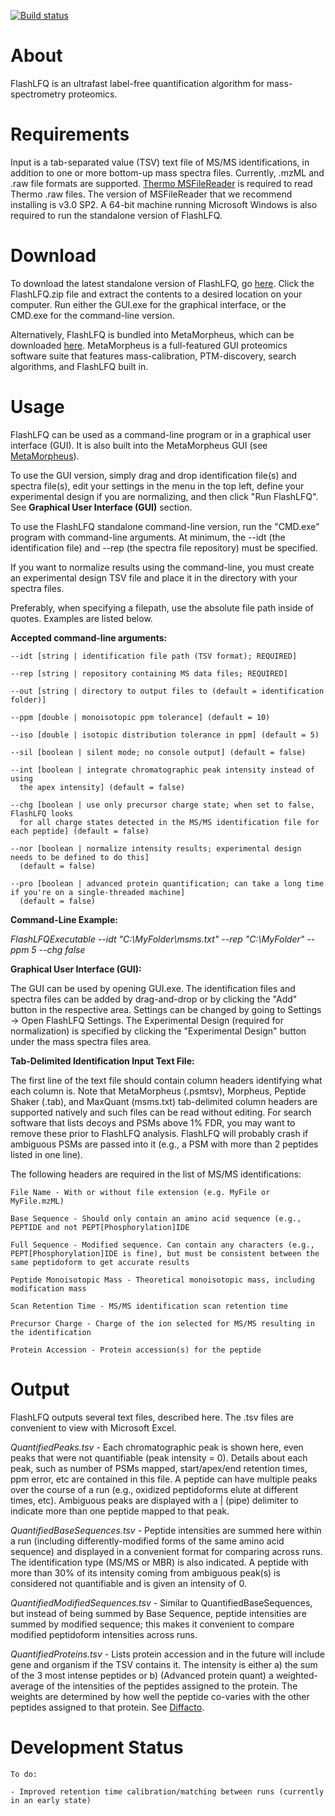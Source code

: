[![Build status](https://ci.appveyor.com/api/projects/status/5mue0eiapbb6gk0u?svg=true)](https://ci.appveyor.com/project/robertmillikin/flashlfq)

# About
FlashLFQ is an ultrafast label-free quantification algorithm for mass-spectrometry proteomics. 

# Requirements
Input is a tab-separated value (TSV) text file of MS/MS identifications, in addition to one or more bottom-up mass spectra files. Currently, .mzML and .raw file formats are supported. [Thermo MSFileReader](https://thermo.flexnetoperations.com/control/thmo/search?query=MSFileReader+3.0+SP2) is required to read Thermo .raw files. The version of MSFileReader that we recommend installing is v3.0 SP2. A 64-bit machine running Microsoft Windows is also required to run the standalone version of FlashLFQ.

# Download
To download the latest standalone version of FlashLFQ, go [here](https://github.com/smith-chem-wisc/FlashLFQ/releases/latest). Click the FlashLFQ.zip file and extract the contents to a desired location on your computer. Run either the GUI.exe for the graphical interface, or the CMD.exe for the command-line version.

Alternatively, FlashLFQ is bundled into MetaMorpheus, which can be downloaded [here](https://github.com/smith-chem-wisc/MetaMorpheus). MetaMorpheus is a full-featured GUI proteomics software suite that features mass-calibration, PTM-discovery, search algorithms, and FlashLFQ built in.

# Usage
FlashLFQ can be used as a command-line program or in a graphical user interface (GUI). It is also built into the MetaMorpheus GUI (see [MetaMorpheus](https://github.com/smith-chem-wisc/MetaMorpheus)).

To use the GUI version, simply drag and drop identification file(s) and spectra file(s), edit your settings in the menu in the top left, define your experimental design if you are normalizing, and then click "Run FlashLFQ". See **Graphical User Interface (GUI)** section.

To use the FlashLFQ standalone command-line version, run the "CMD.exe" program with command-line arguments. At minimum, the --idt (the identification file) and --rep (the spectra file repository) must be specified.

If you want to normalize results using the command-line, you must create an experimental design TSV file and place it in the directory with your spectra files.

Preferably, when specifying a filepath, use the absolute file path inside of quotes. Examples are listed below.

**Accepted command-line arguments:**

    --idt [string | identification file path (TSV format); REQUIRED]
   
    --rep [string | repository containing MS data files; REQUIRED]
    
    --out [string | directory to output files to (default = identification folder)]
    
    --ppm [double | monoisotopic ppm tolerance] (default = 10)
    
    --iso [double | isotopic distribution tolerance in ppm] (default = 5)
    
    --sil [boolean | silent mode; no console output] (default = false)
    
    --int [boolean | integrate chromatographic peak intensity instead of using 
	  the apex intensity] (default = false)
    
    --chg [boolean | use only precursor charge state; when set to false, FlashLFQ looks 
	  for all charge states detected in the MS/MS identification file for each peptide] (default = false)

    --nor [boolean | normalize intensity results; experimental design needs to be defined to do this] 
	  (default = false)

    --pro [boolean | advanced protein quantification; can take a long time if you're on a single-threaded machine] 
	  (default = false)

**Command-Line Example:**

*FlashLFQExecutable --idt "C:\MyFolder\msms.txt" --rep "C:\MyFolder" --ppm 5 --chg false*

**Graphical User Interface (GUI):**

The GUI can be used by opening GUI.exe. The identification files and spectra files can be added by drag-and-drop or by clicking the "Add" button in the respective area. Settings can be changed by going to Settings -> Open FlashLFQ Settings. The Experimental Design (required for normalization) is specified by clicking the "Experimental Design" button under the mass spectra files area.

**Tab-Delimited Identification Input Text File:**

The first line of the text file should contain column headers identifying what each column is. Note that MetaMorpheus (.psmtsv), Morpheus, Peptide Shaker (.tab), and MaxQuant (msms.txt) tab-delimited column headers are supported natively and such files can be read without editing. For search software that lists decoys and PSMs above 1% FDR, you may want to remove these prior to FlashLFQ analysis. FlashLFQ will probably crash if ambiguous PSMs are passed into it (e.g., a PSM with more than 2 peptides listed in one line).

The following headers are required in the list of MS/MS identifications:

    File Name - With or without file extension (e.g. MyFile or MyFile.mzML)
    
    Base Sequence - Should only contain an amino acid sequence (e.g., PEPTIDE and not PEPT[Phosphorylation]IDE
    
    Full Sequence - Modified sequence. Can contain any characters (e.g., PEPT[Phosphorylation]IDE is fine), but must be consistent between the same peptidoform to get accurate results
    
    Peptide Monoisotopic Mass - Theoretical monoisotopic mass, including modification mass
    
    Scan Retention Time - MS/MS identification scan retention time
    
    Precursor Charge - Charge of the ion selected for MS/MS resulting in the identification
    
    Protein Accession - Protein accession(s) for the peptide

# Output
FlashLFQ outputs several text files, described here. The .tsv files are convenient to view with Microsoft Excel.

*QuantifiedPeaks.tsv* - Each chromatographic peak is shown here, even peaks that were not quantifiable (peak intensity = 0). Details about each peak, such as number of PSMs mapped, start/apex/end retention times, ppm error, etc are contained in this file. A peptide can have multiple peaks over the course of a run (e.g., oxidized peptidoforms elute at different times, etc). Ambiguous peaks are displayed with a | (pipe) delimiter to indicate more than one peptide mapped to that peak. 

*QuantifiedBaseSequences.tsv* - Peptide intensities are summed here within a run (including differently-modified forms of the same amino acid sequence) and displayed in a convenient format for comparing across runs. The identification type (MS/MS or MBR) is also indicated. A peptide with more than 30% of its intensity coming from ambiguous peak(s) is considered not quantifiable and is given an intensity of 0.

*QuantifiedModifiedSequences.tsv* - Similar to QuantifiedBaseSequences, but instead of being summed by Base Sequence, peptide intensities are summed by modified sequence; this makes it convenient to compare modified peptidoform intensities across runs.

*QuantifiedProteins.tsv* - Lists protein accession and in the future will include gene and organism if the TSV contains it. The intensity is either a) the sum of the 3 most intense peptides or b) (Advanced protein quant) a weighted-average of the intensities of the peptides assigned to the protein. The weights are determined by how well the peptide co-varies with the other peptides assigned to that protein. See [Diffacto](http://www.mcponline.org/content/16/5/936.full).

# Development Status
    To do: 

    - Improved retention time calibration/matching between runs (currently in an early state)
    
